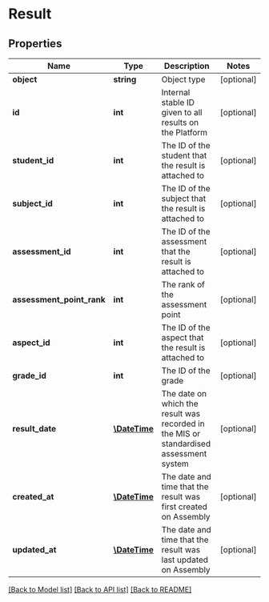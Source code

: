 # Result

## Properties
Name | Type | Description | Notes
------------ | ------------- | ------------- | -------------
**object** | **string** | Object type | [optional] 
**id** | **int** | Internal stable ID given to all results on the Platform | [optional] 
**student_id** | **int** | The ID of the student that the result is attached to | [optional] 
**subject_id** | **int** | The ID of the subject that the result is attached to | [optional] 
**assessment_id** | **int** | The ID of the assessment that the result is attached to | [optional] 
**assessment_point_rank** | **int** | The rank of the assessment point | [optional] 
**aspect_id** | **int** | The ID of the aspect that the result is attached to | [optional] 
**grade_id** | **int** | The ID of the grade | [optional] 
**result_date** | [**\DateTime**](\DateTime.md) | The date on which the result was recorded in the MIS or standardised assessment system | [optional] 
**created_at** | [**\DateTime**](\DateTime.md) | The date and time that the result was first created on Assembly | [optional] 
**updated_at** | [**\DateTime**](\DateTime.md) | The date and time that the result was last updated on Assembly | [optional] 

[[Back to Model list]](../README.md#documentation-for-models) [[Back to API list]](../README.md#documentation-for-api-endpoints) [[Back to README]](../README.md)



